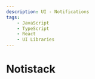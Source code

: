 ```yaml
---
description: UI - Notifications
tags:
    - JavaScript
    - TypeScript
    - React
    - UI Libraries
---
```


# Notistack
